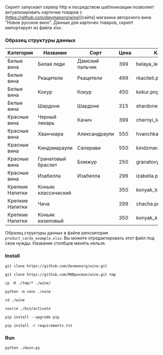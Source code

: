 Скрипт запускает сервер http и посредством шаблонизации позволяет актуализировать карточки товаров с (https://github.com/devmanorg/wine)[сайта] магазина авторского вина "Новое русское вино".
Данные для карточек товаров, скрипт импортирует из файла xlsx.

### Образец структуры данных
| **Категория**   | **Название**        | **Сорт**        | **Цена** | **Картинка**              | **Акция**            |
| --------------- | ------------------- | --------------- | -------- | ------------------------- | -------------------- |
| Белые вина      | Белая леди          | Дамский пальчик | 399      | belaya\_ledi.png          | Выгодное предложение |
| Белые вина      | Ркацители           | Ркацители       | 499      | rkaciteli.png             |                      |
| Белые вина      | Кокур               | Кокур           | 450      | kokur.png                 |                      |
| Белые вина      | Шардоне             | Шардоне         | 315      | shardone.png              |                      |
| Красные вина    | Черный лекарь       | Качич           | 399      | chernyi\_lekar.png        |                      |
| Красные вина    | Хванчкара           | Александраули   | 550      | hvanchkara.png            |                      |
| Красные вина    | Киндзмараули        | Саперави        | 550      | kindzmarauli.png          |                      |
| Красные вина    | Гранатовый браслет  | Бомжур          | 250      | granatovyi\_braslet.png   | Дешман               |
| Красные вина    | Изабелла            | Изабелла        | 296      | izabella.png              | Акция                |
| Крепкие Напитки | Коньяк классический |                 | 350      | konyak\_klassicheskyi.png |                      |
| Крепкие Напитки | Чача                |                 | 299      | chacha.png                | Выгодное предложение |
| Крепкие Напитки | Коньяк кизиловый    |                 | 350      | konyak\_kizilovyi.png     |                      |

Образец структуры данных в файле репозитория `product_cards_example.xlsx`. Вы можете отредактировать этот файл под свои нужды. Название столбцов менять нельзя.


### Install

```
git clone https://github.com/devmanorg/wine.git
```

```
git clone https://github.com/RNDpacman/wine.git tmp
```

```
cp -R ./tmp/* ./wine/
```

```
python -m venv ./wine
```

```
cd ./wine
```

```
source ./bin/activate
```

```
pip install --upgrade pip
```

```
pip install -r requirements.txt
```

### Run

```
python ./main.py
```
